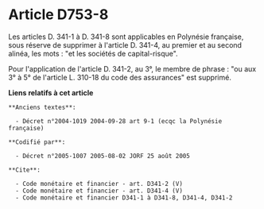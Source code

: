 # Article D753-8

Les articles D. 341-1 à D. 341-8 sont applicables en Polynésie française, sous réserve de supprimer à l'article D. 341-4, au
premier et au second alinéa, les mots : "et les sociétés de capital-risque".

Pour l'application de l'article D. 341-2, au 3°, le membre de phrase : "ou aux 3° à 5° de l'article L. 310-18 du code des
assurances" est supprimé.

**Liens relatifs à cet article**

	**Anciens textes**:

	  - Décret n°2004-1019 2004-09-28 art 9-1 (ecqc la Polynésie française)

	**Codifié par**:

	  - Décret n°2005-1007 2005-08-02 JORF 25 août 2005

	**Cite**:

	  - Code monétaire et financier - art. D341-2 (V)
	  - Code monétaire et financier - art. D341-4 (V)
	  - Code monétaire et financier D341-1 à D341-8, D341-4, D341-2
